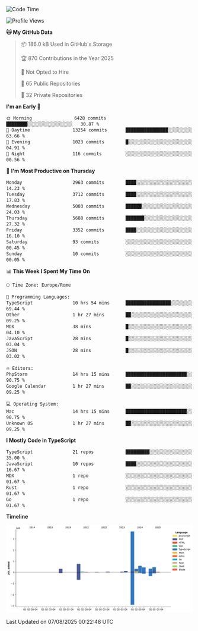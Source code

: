 <!--START_SECTION:waka-->
![Code Time](http://img.shields.io/badge/Code%20Time-6%2C148%20hrs%2013%20mins-blue)

![Profile Views](http://img.shields.io/badge/Profile%20Views-0-blue)

**🐱 My GitHub Data** 

> 📦 186.0 kB Used in GitHub's Storage 
 > 
> 🏆 870 Contributions in the Year 2025
 > 
> 🚫 Not Opted to Hire
 > 
> 📜 65 Public Repositories 
 > 
> 🔑 32 Private Repositories 
 > 
**I'm an Early 🐤** 

```text
🌞 Morning                6428 commits        ████████░░░░░░░░░░░░░░░░░   30.87 % 
🌆 Daytime                13254 commits       ████████████████░░░░░░░░░   63.66 % 
🌃 Evening                1023 commits        █░░░░░░░░░░░░░░░░░░░░░░░░   04.91 % 
🌙 Night                  116 commits         ░░░░░░░░░░░░░░░░░░░░░░░░░   00.56 % 
```
📅 **I'm Most Productive on Thursday** 

```text
Monday                   2963 commits        ████░░░░░░░░░░░░░░░░░░░░░   14.23 % 
Tuesday                  3712 commits        ████░░░░░░░░░░░░░░░░░░░░░   17.83 % 
Wednesday                5003 commits        ██████░░░░░░░░░░░░░░░░░░░   24.03 % 
Thursday                 5688 commits        ███████░░░░░░░░░░░░░░░░░░   27.32 % 
Friday                   3352 commits        ████░░░░░░░░░░░░░░░░░░░░░   16.10 % 
Saturday                 93 commits          ░░░░░░░░░░░░░░░░░░░░░░░░░   00.45 % 
Sunday                   10 commits          ░░░░░░░░░░░░░░░░░░░░░░░░░   00.05 % 
```


📊 **This Week I Spent My Time On** 

```text
🕑︎ Time Zone: Europe/Rome

💬 Programming Languages: 
TypeScript               10 hrs 54 mins      █████████████████░░░░░░░░   69.44 % 
Other                    1 hr 27 mins        ██░░░░░░░░░░░░░░░░░░░░░░░   09.25 % 
MDX                      38 mins             █░░░░░░░░░░░░░░░░░░░░░░░░   04.10 % 
JavaScript               28 mins             █░░░░░░░░░░░░░░░░░░░░░░░░   03.04 % 
JSON                     28 mins             █░░░░░░░░░░░░░░░░░░░░░░░░   03.02 % 

🔥 Editors: 
PhpStorm                 14 hrs 15 mins      ███████████████████████░░   90.75 % 
Google Calendar          1 hr 27 mins        ██░░░░░░░░░░░░░░░░░░░░░░░   09.25 % 

💻 Operating System: 
Mac                      14 hrs 15 mins      ███████████████████████░░   90.75 % 
Unknown OS               1 hr 27 mins        ██░░░░░░░░░░░░░░░░░░░░░░░   09.25 % 
```

**I Mostly Code in TypeScript** 

```text
TypeScript               21 repos            █████████░░░░░░░░░░░░░░░░   35.00 % 
JavaScript               10 repos            ████░░░░░░░░░░░░░░░░░░░░░   16.67 % 
MDX                      1 repo              ░░░░░░░░░░░░░░░░░░░░░░░░░   01.67 % 
Rust                     1 repo              ░░░░░░░░░░░░░░░░░░░░░░░░░   01.67 % 
Go                       1 repo              ░░░░░░░░░░░░░░░░░░░░░░░░░   01.67 % 
```



**Timeline**

![Lines of Code chart](https://raw.githubusercontent.com/frnwtr/frnwtr/main/assets/bar_graph.png)


 Last Updated on 07/08/2025 00:22:48 UTC
<!--END_SECTION:waka-->